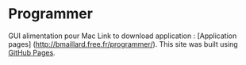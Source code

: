 # Programmer
GUI  alimentation pour Mac
Link to download application : [Application pages] (http://bmaillard.free.fr/programmer/).
This site was built using [GitHub Pages](https://pages.github.com/).
